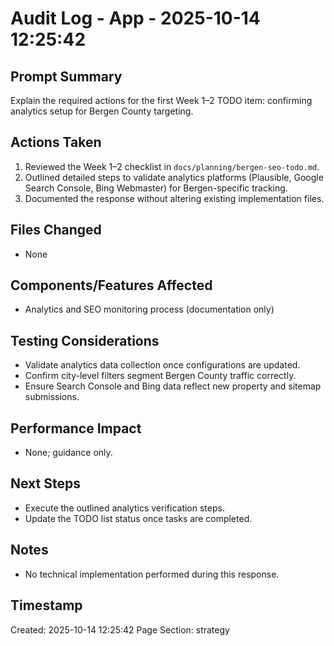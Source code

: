 # Audit Log - App - 2025-10-14 12:25:42

## Prompt Summary

Explain the required actions for the first Week 1–2 TODO item: confirming analytics setup for Bergen County targeting.

## Actions Taken

1. Reviewed the Week 1–2 checklist in `docs/planning/bergen-seo-todo.md`.
2. Outlined detailed steps to validate analytics platforms (Plausible, Google Search Console, Bing Webmaster) for Bergen-specific tracking.
3. Documented the response without altering existing implementation files.

## Files Changed

- None

## Components/Features Affected

- Analytics and SEO monitoring process (documentation only)

## Testing Considerations

- Validate analytics data collection once configurations are updated.
- Confirm city-level filters segment Bergen County traffic correctly.
- Ensure Search Console and Bing data reflect new property and sitemap submissions.

## Performance Impact

- None; guidance only.

## Next Steps

- Execute the outlined analytics verification steps.
- Update the TODO list status once tasks are completed.

## Notes

- No technical implementation performed during this response.

## Timestamp

Created: 2025-10-14 12:25:42
Page Section: strategy
